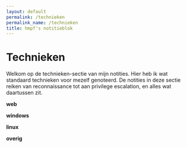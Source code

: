 ```yaml
---
layout: default
permalink: /technieken
permalink_name: /technieken
title: hmpf's notitieblok
---
```


# **Technieken**

Welkom op de technieken-sectie van mijn notities. Hier heb ik wat standaard technieken voor mezelf genoteerd. De notities in deze sectie reiken van reconnaissance tot aan privilege escalation, en alles wat daartussen zit. 

**web**

**windows**

**linux**

**overig**




